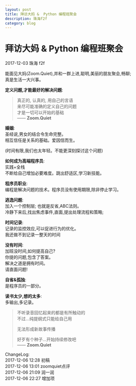 ```yaml
---  
layout: post
title: 拜访大妈 &  Python 编程班聚会
description: 珠海f2f
category: blog
---  
```


# 拜访大妈 &  Python 编程班聚会

2017-12-03 珠海 f2f 

能面见大妈(Zoom.Quiet),并和一群上进,聪明,美丽的朋友聚会,畅聊;   
真是生活一大兴事。

**定义问题,才能最好的解决问题**: 

> 真正的, 认真的, 用自己的言语  
> 来尽可能准确的定义自己的问题  
> 才是一切可以开始的基础  
> —— **Zoom.Quiet**



**婚姻**:  
圣经说,男女的结合令生命完整。  
相互信任是关系的基础。爱因信而生。

(时间有限,我们也太年轻。不能更深刻探讨这个问题)  

**如何成为高端程序员**:  
实践+全栈  
不断给自己增加必要难度。跳出舒适区,学习新技能。  

**程序员职业**:  
编程是解决问题的技术。程序员没有使用期限,除非停止学习。  

**逃逸问题**:  
加入一个控制层; 也就是反省,ABC法则。  
冷静下来后,找出焦虑事件,直面,提出处理流程和策略;

**时间记录**:  
记录的监控效应,可以促进行为的优化。  
我还做不到记录一整天的时间

**没有时间**:  
加班没时间,如何提高自己?  
你提的问题,包含了答案。    
解决之道是拥有时间。  
请直面问题!  
  
**自省&孤独**:  
是程序员的一部分。


**读书太少,想的太多**:  
多输出,多记录。  




>不听录音回忆起来的都是有所触动的  
不过…纯提纲式只能给自己用  
>
>无法形成新故事传播  
> 
>好歹有个种子…开始持续修改吧  
>  —— **Zoom.Quiet**   

  
ChangeLog:  
2017-12-06 12:28 初稿  
2017-12-06 13:01 zoomquiet点评  
2017-12-06 21:09 润一润  
2017-12-06 22:27 增加项  

